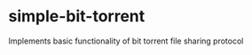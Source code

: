 simple-bit-torrent
==================

Implements basic functionality of bit torrent file sharing protocol
